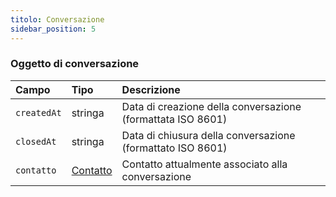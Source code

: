 ```yaml
---
titolo: Conversazione
sidebar_position: 5
---
```


### Oggetto di conversazione

| Campo | Tipo | Descrizione |
| :---------- | :---------------------- | :------------------------------------------------- |
| `createdAt` | stringa | Data di creazione della conversazione (formattata ISO 8601) |
| `closedAt` | stringa | Data di chiusura della conversazione (formattato ISO 8601) |
| `contatto` | [Contatto](./contatto.md) | Contatto attualmente associato alla conversazione |